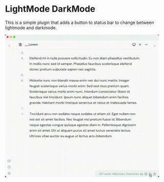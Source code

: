 # LightMode DarkMode

This is a simple plugin that adds a button to status bar to change between lightmode and darkmode.

![](https://raw.githubusercontent.com/chetachiezikeuzor/LightMode-DarkMode-Plugin/master/assets/LightModeDarkMode.gif)
